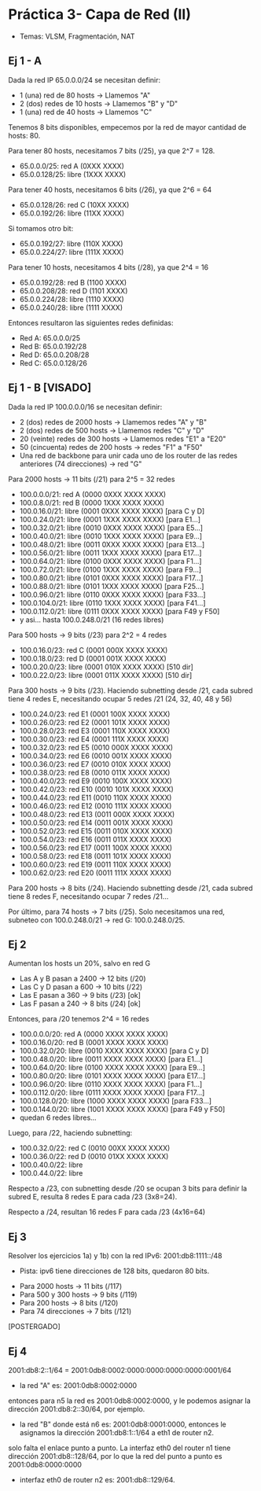# Práctica 3- Capa de Red (II)
- Temas: VLSM, Fragmentación, NAT

## Ej 1 - A
Dada la red IP 65.0.0.0/24 se necesitan definir:
* 1 (una) red de 80 hosts -> Llamemos "A"
* 2 (dos) redes de 10 hosts -> Llamemos "B" y "D"
* 1 (una) red de 40 hosts -> Llamemos "C"

Tenemos 8 bits disponibles, empecemos por la red de mayor cantidad de hosts: 80.

Para tener 80 hosts, necesitamos 7 bits (/25), ya que 2^7 = 128.
* 65.0.0.0/25: red A (0XXX XXXX)
* 65.0.0.128/25: libre (1XXX XXXX)

Para tener 40 hosts, necesitamos 6 bits (/26), ya que 2^6 = 64
* 65.0.0.128/26: red C (10XX XXXX)
* 65.0.0.192/26: libre (11XX XXXX)

Si tomamos otro bit:
* 65.0.0.192/27: libre (110X XXXX)
* 65.0.0.224/27: libre (111X XXXX)

Para tener 10 hosts, necesitamos 4 bits (/28), ya que 2^4 = 16
* 65.0.0.192/28: red B (1100 XXXX)
* 65.0.0.208/28: red D (1101 XXXX)
* 65.0.0.224/28: libre (1110 XXXX)
* 65.0.0.240/28: libre (1111 XXXX)

Entonces resultaron las siguientes redes definidas:
- Red A: 65.0.0.0/25
- Red B: 65.0.0.192/28
- Red D: 65.0.0.208/28
- Red C: 65.0.0.128/26

## Ej 1 - B [VISADO]
Dada la red IP 100.0.0.0/16 se necesitan definir:
* 2 (dos) redes de 2000 hosts -> Llamemos redes "A" y "B"
* 2 (dos) redes de 500 hosts -> Llamemos redes "C" y "D"
* 20 (veinte) redes de 300 hosts -> Llamemos redes "E1" a "E20"
* 50 (cincuenta) redes de 200 hosts -> redes "F1" a "F50"
* Una red de backbone para unir cada uno de los router de las redes anteriores (74 direcciones) -> red "G"

Para 2000 hosts -> 11 bits (/21) para 2^5 = 32 redes
* 100.0.0.0/21: red A (0000 0XXX XXXX XXXX)
* 100.0.8.0/21: red B (0000 1XXX XXXX XXXX)
* 100.0.16.0/21: libre (0001 0XXX XXXX XXXX) [para C y D]
* 100.0.24.0/21: libre (0001 1XXX XXXX XXXX) [para E1...]
* 100.0.32.0/21: libre (0010 0XXX XXXX XXXX) [para E5...]
* 100.0.40.0/21: libre (0010 1XXX XXXX XXXX) [para E9...]
* 100.0.48.0/21: libre (0011 0XXX XXXX XXXX) [para E13...]
* 100.0.56.0/21: libre (0011 1XXX XXXX XXXX) [para E17...]
* 100.0.64.0/21: libre (0100 0XXX XXXX XXXX) [para F1...]
* 100.0.72.0/21: libre (0100 1XXX XXXX XXXX) [para F9...]
* 100.0.80.0/21: libre (0101 0XXX XXXX XXXX) [para F17...]
* 100.0.88.0/21: libre (0101 1XXX XXXX XXXX) [para F25...]
* 100.0.96.0/21: libre (0110 0XXX XXXX XXXX) [para F33...]
* 100.0.104.0/21: libre (0110 1XXX XXXX XXXX) [para F41...]
* 100.0.112.0/21: libre (0111 0XXX XXXX XXXX) [para F49 y F50]
* y asi... hasta 100.0.248.0/21 (16 redes libres)

Para 500 hosts -> 9 bits (/23) para 2^2 = 4 redes
* 100.0.16.0/23: red C (0001 000X XXXX XXXX)
* 100.0.18.0/23: red D (0001 001X XXXX XXXX)
* 100.0.20.0/23: libre (0001 010X XXXX XXXX) [510 dir]
* 100.0.22.0/23: libre (0001 011X XXXX XXXX) [510 dir]

Para 300 hosts -> 9 bits (/23). Haciendo subnetting desde /21, cada subred tiene 4 redes E, necesitando ocupar 5 redes /21 (24, 32, 40, 48 y 56)

* 100.0.24.0/23: red E1 (0001 100X XXXX XXXX)
* 100.0.26.0/23: red E2 (0001 101X XXXX XXXX)
* 100.0.28.0/23: red E3 (0001 110X XXXX XXXX)
* 100.0.30.0/23: red E4 (0001 111X XXXX XXXX)
* 100.0.32.0/23: red E5 (0010 000X XXXX XXXX)
* 100.0.34.0/23: red E6 (0010 001X XXXX XXXX)
* 100.0.36.0/23: red E7 (0010 010X XXXX XXXX)
* 100.0.38.0/23: red E8 (0010 011X XXXX XXXX)
* 100.0.40.0/23: red E9 (0010 100X XXXX XXXX)
* 100.0.42.0/23: red E10 (0010 101X XXXX XXXX)
* 100.0.44.0/23: red E11 (0010 110X XXXX XXXX)
* 100.0.46.0/23: red E12 (0010 111X XXXX XXXX)
* 100.0.48.0/23: red E13 (0011 000X XXXX XXXX)
* 100.0.50.0/23: red E14 (0011 001X XXXX XXXX)
* 100.0.52.0/23: red E15 (0011 010X XXXX XXXX)
* 100.0.54.0/23: red E16 (0011 011X XXXX XXXX)
* 100.0.56.0/23: red E17 (0011 100X XXXX XXXX)
* 100.0.58.0/23: red E18 (0011 101X XXXX XXXX)
* 100.0.60.0/23: red E19 (0011 110X XXXX XXXX)
* 100.0.62.0/23: red E20 (0011 111X XXXX XXXX)

Para 200 hosts -> 8 bits (/24). Haciendo subnetting desde /21, cada subred tiene 8 redes F, necesitando ocupar 7 redes /21...

Por último, para 74 hosts -> 7 bits (/25). Solo necesitamos una red, subneteo con 100.0.248.0/21 -> red G: 100.0.248.0/25.

## Ej 2
Aumentan los hosts un 20%, salvo en red G

* Las A y B pasan a 2400 -> 12 bits (/20)
* Las C y D pasan a 600 -> 10 bits (/22)
* Las E pasan a 360 -> 9 bits (/23) [ok]
* Las F pasan a 240 -> 8 bits (/24) [ok]

Entonces, para /20 tenemos 2^4 = 16 redes
* 100.0.0.0/20: red A (0000 XXXX XXXX XXXX)
* 100.0.16.0/20: red B (0001 XXXX XXXX XXXX)
* 100.0.32.0/20: libre (0010 XXXX XXXX XXXX) [para C y D]
* 100.0.48.0/20: libre (0011 XXXX XXXX XXXX) [para E1...]
* 100.0.64.0/20: libre (0100 XXXX XXXX XXXX) [para E9...]
* 100.0.80.0/20: libre (0101 XXXX XXXX XXXX) [para E17...]
* 100.0.96.0/20: libre (0110 XXXX XXXX XXXX) [para F1...]
* 100.0.112.0/20: libre (0111 XXXX XXXX XXXX) [para F17...]
* 100.0.128.0/20: libre (1000 XXXX XXXX XXXX) [para F33...]
* 100.0.144.0/20: libre (1001 XXXX XXXX XXXX) [para F49 y F50]
* quedan 6 redes libres...

Luego, para /22, haciendo subnetting:
* 100.0.32.0/22: red C (0010 00XX XXXX XXXX)
* 100.0.36.0/22: red D (0010 01XX XXXX XXXX)
* 100.0.40.0/22: libre
* 100.0.44.0/22: libre

Respecto a /23, con subnetting desde /20 se ocupan 3 bits para definir la subred E, resulta 8 redes E para cada /23 (3x8=24).

Respecto a /24, resultan 16 redes F para cada /23 (4x16=64)

## Ej 3
Resolver los ejercicios 1a) y 1b) con la red IPv6: 2001:db8:1111::/48

* Pista: ipv6 tiene direcciones de 128 bits, quedaron 80 bits.

- Para 2000 hosts -> 11 bits (/117)
- Para 500 y 300 hosts -> 9 bits (/119)
- Para 200 hosts -> 8 bits (/120)
- Para 74 direcciones -> 7 bits (/121)

[POSTERGADO]

## Ej 4
2001:db8:2::1/64 = 2001:0db8:0002:0000:0000:0000:0000:0001/64
- la red "A" es: 2001:0db8:0002:0000

entonces para n5 la red es 2001:0db8:0002:0000, y le podemos asignar la dirección 2001:db8:2::30/64, por ejemplo.

- la red "B" donde está n6 es: 2001:0db8:0001:0000, entonces le asignamos la dirección 2001:db8:1::1/64 a eth1 de router n2.

solo falta el enlace punto a punto. La interfaz eth0 del router n1 tiene dirección 2001:db8::128/64, por lo que la red del punto a punto es 2001:0db8:0000:0000

- interfaz eth0 de router n2 es: 2001:db8::129/64.